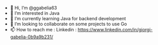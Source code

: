 - 👋 Hi, I’m @ggabelia63
- 👀 I’m interested in Java
- 🌱 I’m currently learning Java for backend development
- 💞️ I’m looking to collaborate on some projects to use Go 
- 📫 How to reach me : Linkedin : https://www.linkedin.com/in/giorgi-gabelia-0b9a9b231/

<!---
ggabelia63/ggabelia63 is a ✨ special ✨ repository because its `README.md` (this file) appears on your GitHub profile.
You can click the Preview link to take a look at your changes.
--->
